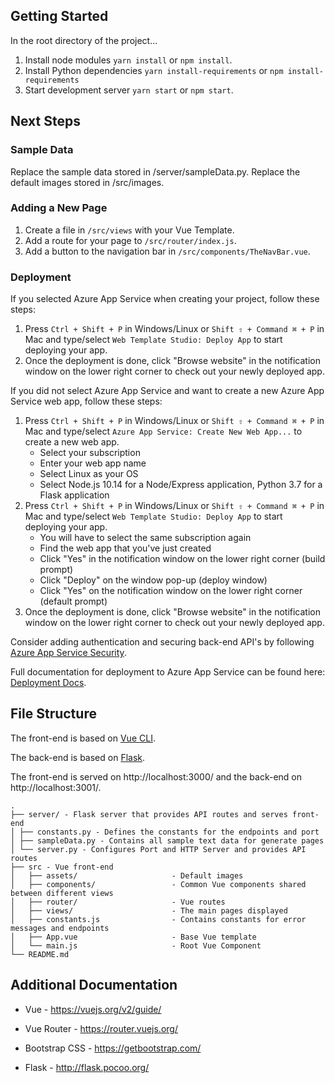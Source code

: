 ﻿## Getting Started

In the root directory of the project...

1. Install node modules `yarn install` or `npm install`.
2. Install Python dependencies `yarn install-requirements` or `npm install-requirements`
3. Start development server `yarn start` or `npm start`.

## Next Steps

### Sample Data

Replace the sample data stored in /server/sampleData.py.
Replace the default images stored in /src/images.

### Adding a New Page

1. Create a file in `/src/views` with your Vue Template.
2. Add a route for your page to `/src/router/index.js`.
3. Add a button to the navigation bar in `/src/components/TheNavBar.vue`.

### Deployment

If you selected Azure App Service when creating your project, follow these steps:

1. Press `Ctrl + Shift + P` in Windows/Linux or `Shift ⇧ + Command ⌘ + P` in Mac and type/select `Web Template Studio: Deploy App` to start deploying your app.
2. Once the deployment is done, click "Browse website" in the notification window on the lower right corner to check out your newly deployed app.

If you did not select Azure App Service and want to create a new Azure App Service web app, follow these steps:

1. Press `Ctrl + Shift + P` in Windows/Linux or `Shift ⇧ + Command ⌘ + P` in Mac and type/select `Azure App Service: Create New Web App...` to create a new web app.
   - Select your subscription
   - Enter your web app name
   - Select Linux as your OS
   - Select Node.js 10.14 for a Node/Express application, Python 3.7 for a Flask application
2. Press `Ctrl + Shift + P` in Windows/Linux or `Shift ⇧ + Command ⌘ + P` in Mac and type/select `Web Template Studio: Deploy App` to start deploying your app.
   - You will have to select the same subscription again
   - Find the web app that you've just created
   - Click "Yes" in the notification window on the lower right corner (build prompt)
   - Click "Deploy" on the window pop-up (deploy window)
   - Click "Yes" on the notification window on the lower right corner (default prompt)
3. Once the deployment is done, click "Browse website" in the notification window on the lower right corner to check out your newly deployed app.

Consider adding authentication and securing back-end API's by following [Azure App Service Security](https://docs.microsoft.com/en-us/azure/app-service/overview-security).

Full documentation for deployment to Azure App Service can be found here: [Deployment Docs](https://github.com/Microsoft/WebTemplateStudio/blob/dev/docs/deployment.md).

## File Structure

The front-end is based on [Vue CLI](https://cli.vuejs.org/).

The back-end is based on [Flask](https://github.com/pallets/flask).

The front-end is served on http://localhost:3000/ and the back-end on http://localhost:3001/.

```
.
├── server/ - Flask server that provides API routes and serves front-end
│ ├── constants.py - Defines the constants for the endpoints and port
│ ├── sampleData.py - Contains all sample text data for generate pages
│ └── server.py - Configures Port and HTTP Server and provides API routes
├── src - Vue front-end
│   ├── assets/                     - Default images
│   ├── components/                 - Common Vue components shared between different views
│   ├── router/                     - Vue routes
│   ├── views/                      - The main pages displayed
│   ├── constants.js                - Contains constants for error messages and endpoints
│   ├── App.vue                     - Base Vue template
│   └── main.js                     - Root Vue Component
└── README.md
```

## Additional Documentation

- Vue - https://vuejs.org/v2/guide/
- Vue Router - https://router.vuejs.org/

- Bootstrap CSS - https://getbootstrap.com/
- Flask - http://flask.pocoo.org/

